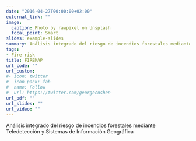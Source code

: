 ```yaml
---
date: "2016-04-27T00:00:00+02:00"
external_link: ""
image:
  caption: Photo by rawpixel on Unsplash
  focal_point: Smart
slides: example-slides
summary: Análisis integrado del riesgo de incendios forestales mediante Teledetección y Sistemas de Información Geográfica
tags:
- Fire risk
title: FIREMAP
url_code: ""
url_custom:
#- icon: twitter
#  icon_pack: fab
#  name: Follow
#  url: https://twitter.com/georgecushen
url_pdf: ""
url_slides: ""
url_video: ""
---
```


Análisis integrado del riesgo de incendios forestales mediante Teledetección y Sistemas de Información Geográfica

